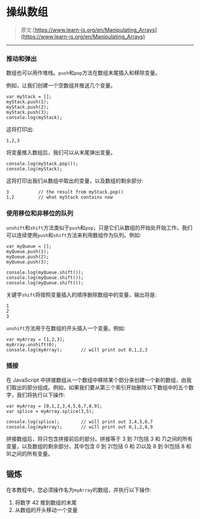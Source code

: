 # 操纵数组

> 原文:[https://www.learn-js.org/en/Manipulating_Arrays](https://www.learn-js.org/en/Manipulating_Arrays)

* * *

### 推动和弹出

数组也可以用作堆栈。`push`和`pop`方法在数组末尾插入和移除变量。

例如，让我们创建一个空数组并推送几个变量。

```
var myStack = [];
myStack.push(1);
myStack.push(2);
myStack.push(3);
console.log(myStack); 
```

这将打印出:

```
1,2,3 
```

将变量推入数组后，我们可以从末尾弹出变量。

```
console.log(myStack.pop());
console.log(myStack); 
```

这将打印出我们从数组中取出的变量，以及数组的剩余部分:

```
3           // the result from myStack.pop()
1,2         // what myStack contains now 
```

### 使用移位和非移位的队列

`unshift`和`shift`方法类似于`push`和`pop`，只是它们从数组的开始处开始工作。我们可以连续使用`push`和`shift`方法来利用数组作为队列。例如:

```
var myQueue = [];
myQueue.push(1);
myQueue.push(2);
myQueue.push(3);

console.log(myQueue.shift());
console.log(myQueue.shift());
console.log(myQueue.shift()); 
```

关键字`shift`将按照变量插入的顺序删除数组中的变量，输出将是:

```
1
2
3 
```

`unshift`方法用于在数组的开头插入一个变量。例如:

```
var myArray = [1,2,3];
myArray.unshift(0);
console.log(myArray);       // will print out 0,1,2,3 
```

### 插接

在 JavaScript 中拼接数组从一个数组中移除某个部分来创建一个新的数组，由我们取出的部分组成。例如，如果我们要从第三个索引开始删除以下数组中的五个数字，我们将执行以下操作:

```
var myArray = [0,1,2,3,4,5,6,7,8,9];
var splice = myArray.splice(3,5);

console.log(splice);        // will print out 3,4,5,6,7
console.log(myArray);       // will print out 0,1,2,8,9 
```

拼接数组后，将只包含拼接前后的部分。拼接等于 3 到 7(包括 3 和 7)之间的所有变量，以及数组的剩余部分，其中包含 0 到 2(包括 0 和 2)以及 8 到 9(包括 8 和 9)之间的所有变量。

## 锻炼

在本教程中，您必须操作名为`myArray`的数组，并执行以下操作:

1.  将数字 42 推到数组的末尾
2.  从数组的开头移动一个变量